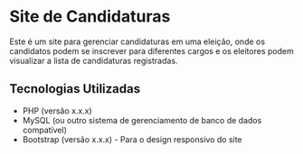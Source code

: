 # Site de Candidaturas

Este é um site para gerenciar candidaturas em uma eleição, onde os candidatos podem se inscrever para diferentes cargos e os eleitores podem visualizar a lista de candidaturas registradas.

## Tecnologias Utilizadas

- PHP (versão x.x.x)
- MySQL (ou outro sistema de gerenciamento de banco de dados compatível)
- Bootstrap (versão x.x.x) - Para o design responsivo do site
